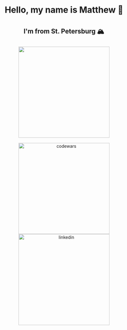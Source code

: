 
<div id="header" align="center">
  <h1>Hello, my name is Matthew &#128075;<h1>
  <h2>I'm from St. Petersburg &#127956;<h2>
  <img src="https://media.giphy.com/media/heIX5HfWgEYlW/giphy.gif?cid=ecf05e47pdk42shqrpi2t033rj1ms104rw8ekxicftj9cyqx&rid=giphy.gif&ct=g" width="300"/>
</div>
<div id="badges" align="center">
  <a href="https://www.codewars.com/users/lorrik2">
    <img src="https://uploads-ssl.webflow.com/62e95dddfb380a0e61193e7d/6363e7ec43d986864ef41f40_CW%20Twitter%20Header%20(1).png" alt="codewars"
   width="300">
    <a href="https://www.linkedin.com/in/matvei-korolev/">
    <img src="https://help.iubenda.com/wp-content/uploads/2020/05/linkedin-1024x250.png"  alt="linkedin"
   width="300">

